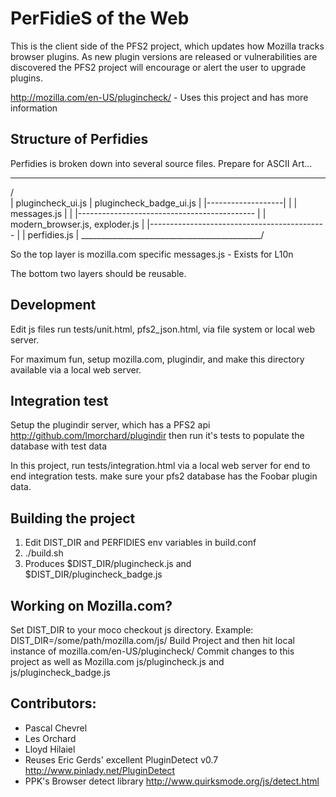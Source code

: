 # PerFidieS of the Web #
This is the client side of the PFS2 project, which updates how
Mozilla tracks browser plugins. As new plugin versions are released
or vulnerabilities are discovered the PFS2 project will
encourage or alert the user to upgrade plugins.

http://mozilla.com/en-US/plugincheck/ - Uses this project and has more information

## Structure of Perfidies ##
Perfidies is broken down into several source files. Prepare for ASCII Art...
  ___________________________________________
 /                                           \
| plugincheck_ui.js | plugincheck_badge_ui.js |
|-------------------|                         |
| messages.js       |                         |
|-------------------------------------------- |
|       modern_browser.js, exploder.js        |
|-------------------------------------------- |
|       perfidies.js                          |
\_____________________________________________/

So the top layer is mozilla.com specific
messages.js - Exists for L10n

The bottom two layers should be reusable.

## Development ##
Edit js files run tests/unit.html, pfs2_json.html, via file system or local web server.

For maximum fun, setup mozilla.com, plugindir, and make this directory available
via a local web server.

## Integration test ##
Setup the plugindir server, which has a PFS2 api http://github.com/lmorchard/plugindir
then run it's tests to populate the database with test data

In this project, run tests/integration.html via a local web server
for end to end integration tests. make sure your pfs2 database has the Foobar plugin data.

## Building the project ##
1) Edit DIST_DIR and PERFIDIES env variables in build.conf
2) ./build.sh
3) Produces $DIST_DIR/plugincheck.js and $DIST_DIR/plugincheck_badge.js

## Working on Mozilla.com? ##
Set DIST_DIR to your moco checkout js directory.
Example:
    DIST_DIR=/some/path/mozilla.com/js/
Build Project and then hit local instance of mozilla.com/en-US/plugincheck/
Commit changes to this project as well as Mozilla.com js/plugincheck.js and js/plugincheck_badge.js

## Contributors: ##
* Pascal Chevrel
* Les Orchard
* Lloyd Hilaiel
* Reuses Eric Gerds' excellent PluginDetect v0.7 http://www.pinlady.net/PluginDetect 
* PPK's Browser detect library http://www.quirksmode.org/js/detect.html
